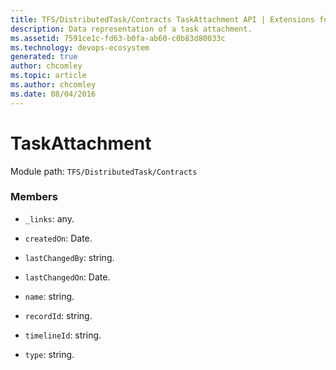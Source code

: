 ```yaml
---
title: TFS/DistributedTask/Contracts TaskAttachment API | Extensions for Azure DevOps Services
description: Data representation of a task attachment.
ms.assetid: 7591ce1c-fd63-b0fa-ab60-c0b83d80033c
ms.technology: devops-ecosystem
generated: true
author: chcomley
ms.topic: article
ms.author: chcomley
ms.date: 08/04/2016
---
```


# TaskAttachment

Module path: `TFS/DistributedTask/Contracts`

### Members

- `_links`: any.

- `createdOn`: Date.

- `lastChangedBy`: string.

- `lastChangedOn`: Date.

- `name`: string.

- `recordId`: string.

- `timelineId`: string.

- `type`: string.
